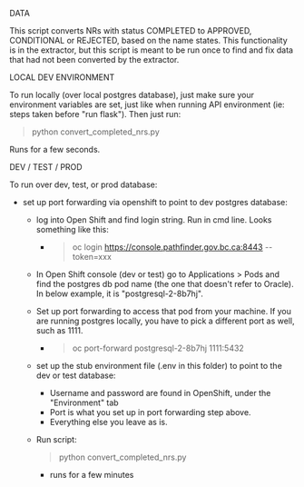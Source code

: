 DATA

This script converts NRs with status COMPLETED to APPROVED, CONDITIONAL or REJECTED, based on the
name states. This functionality is in the extractor, but this script is meant to be run once to
find and fix data that had not been converted by the extractor.


LOCAL DEV ENVIRONMENT

To run locally (over local postgres database), just make sure your environment variables 
are set, just like when running API environment (ie: steps taken before "run flask"). Then 
just run: 

> python convert_completed_nrs.py

Runs for a few seconds.

DEV / TEST / PROD

To run over dev, test, or prod database:

- set up port forwarding via openshift to point to dev postgres database:

  - log into Open Shift and find login string. Run in cmd line. Looks something like this:
    - > oc login https://console.pathfinder.gov.bc.ca:8443 --token=xxx
  - In Open Shift console (dev or test) go to Applications > Pods and find the postgres db pod name 
  (the one that doesn't refer to Oracle). In below example, it is "postgresql-2-8b7hj".
  
  - Set up port forwarding to access that pod from your machine. If you are running postgres locally, 
  you have to pick a different port as well, such as 1111.
    - > oc port-forward postgresql-2-8b7hj 1111:5432  
  
  - set up the stub environment file (.env in this folder) to point to the dev or test database:
    - Username and password are found in OpenShift, under the "Environment" tab 
    - Port is what you set up in port forwarding step above.
    - Everything else you leave as is.
    
  - Run script:
    > python convert_completed_nrs.py
    - runs for a few minutes  
  
